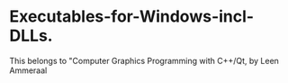 # Executables-for-Windows-incl-DLLs. 
This belongs to "Computer Graphics Programming with C++/Qt, by Leen Ammeraal
